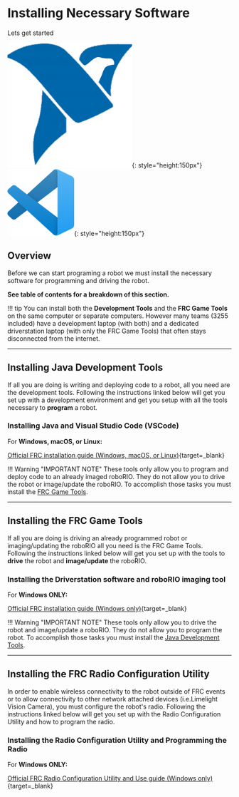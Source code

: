 # Installing Necessary Software

Lets get started

![NI](../assets/images/logos/ni.png){: style="height:150px"}
![VSCode](../assets/images/logos/code.png){: style="height:150px"}

## Overview

Before we can start programing a robot we must install the necessary software for programming and driving the robot. 

**See table of contents for a breakdown of this section.**

!!! tip
	You can install both the **Development Tools** and the **FRC Game Tools** on the same computer or separate computers. However many teams (3255 included) have a development laptop (with both) and a dedicated driverstation laptop (with only the FRC Game Tools) that often stays disconnected from the internet.

***

## Installing Java Development Tools

If all you are doing is writing and deploying code to a robot, all you need are the development tools. Following the instructions linked below will get you set up with a development environment and get you setup with all the tools necessary to **program** a robot.

### Installing Java and Visual Studio Code (VSCode)

For **Windows, macOS, or Linux:**

[Official FRC installation guide (Windows, macOS, or Linux)](https://docs.wpilib.org/en/stable/docs/getting-started/getting-started-frc-control-system/wpilib-setup.html){target=_blank}

!!! Warning "IMPORTANT NOTE"
	These tools only allow you to program and deploy code to an already imaged roboRIO. They do not allow you to drive the robot or image/update the roboRIO. To accomplish those tasks you must install the [FRC Game Tools](#installing-the-frc-game-tools).

***

## Installing the FRC Game Tools

If all you are doing is driving an already programmed robot or imaging/updating the roboRIO all you need is the FRC Game Tools. Following the instructions linked below will get you set up with the tools to **drive** the robot and **image/update** the roboRIO.

### Installing the Driverstation software and roboRIO imaging tool

For **Windows ONLY:**

[Official FRC installation guide (Windows only)](https://docs.wpilib.org/en/stable/docs/getting-started/getting-started-frc-control-system/frc-game-tools.html){target=_blank}

!!! Warning "IMPORTANT NOTE"
	These tools only allow you to drive the robot and image/update a roboRIO. They do not allow you to program the robot. To accomplish those tasks you must install the [Java Development Tools](#installing-java-development-tools).

***

## Installing the FRC Radio Configuration Utility

In order to enable wireless connectivity to the robot outside of FRC events or to allow connectivity to other network attached devices (i.e.Limelight Vision Camera), you must configure the robot's radio. Following the instructions linked below will get you set up with the Radio Configuration Utility and how to program the radio.

### Installing the Radio Configuration Utility and Programming the Radio

For **Windows ONLY:**

[Official FRC Radio Configuration Utility and Use guide (Windows only)](https://docs.wpilib.org/en/stable/docs/getting-started/getting-started-frc-control-system/radio-programming.html){target=_blank}
